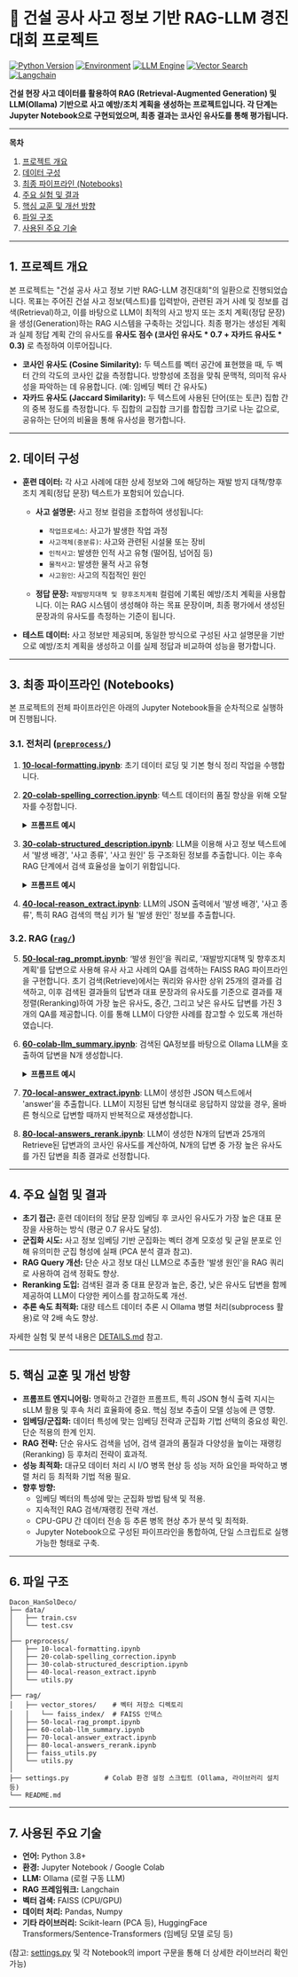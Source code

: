 # 🚧 건설 공사 사고 정보 기반 RAG-LLM 경진대회 프로젝트

[![Python Version](https://img.shields.io/badge/python-3.8+-blue.svg)](https://www.python.org/)
[![Environment](https://img.shields.io/badge/Environment-Jupyter/Colab-orange.svg)](https://colab.research.google.com/)
[![LLM Engine](https://img.shields.io/badge/LLM-Ollama-lightgrey.svg)](https://ollama.com)
[![Vector Search](https://img.shields.io/badge/Search-FAISS-blueviolet.svg)](https://github.com/facebookresearch/faiss)
[![Langchain](https://img.shields.io/badge/Framework-Langchain-yellowgreen.svg)](https://python.langchain.com/)

**건설 현장 사고 데이터를 활용하여 RAG (Retrieval-Augmented Generation) 및 LLM(Ollama) 기반으로 사고 예방/조치 계획을 생성하는 프로젝트입니다. 각 단계는 Jupyter Notebook으로 구현되었으며, 최종 결과는 코사인 유사도를 통해 평가됩니다.**

---

**목차**
1.  [프로젝트 개요](#1-프로젝트-개요)
2.  [데이터 구성](#2-데이터-구성)
3.  [최종 파이프라인 (Notebooks)](#3-최종-파이프라인-notebooks)
4.  [주요 실험 및 결과](#4-주요-실험-및-결과)
5.  [핵심 교훈 및 개선 방향](#5-핵심-교훈-및-개선-방향)
6.  [파일 구조](#6-파일-구조)
7.  [사용된 주요 기술](#7-사용된-주요-기술)

---

## 1. 프로젝트 개요

본 프로젝트는 "건설 공사 사고 정보 기반 RAG-LLM 경진대회"의 일환으로 진행되었습니다. 목표는 주어진 건설 사고 정보(텍스트)를 입력받아, 관련된 과거 사례 및 정보를 검색(Retrieval)하고, 이를 바탕으로 LLM이 최적의 사고 방지 또는 조치 계획(정답 문장)을 생성(Generation)하는 RAG 시스템을 구축하는 것입니다. 최종 평가는 생성된 계획과 실제 정답 계획 간의 유사도를 **유사도 점수 (코사인 유사도 * 0.7 + 자카드 유사도 * 0.3)** 로 측정하여 이루어집니다.

*   **코사인 유사도 (Cosine Similarity):** 두 텍스트를 벡터 공간에 표현했을 때, 두 벡터 간의 각도의 코사인 값을 측정합니다. 방향성에 초점을 맞춰 문맥적, 의미적 유사성을 파악하는 데 유용합니다. (예: 임베딩 벡터 간 유사도)
*   **자카드 유사도 (Jaccard Similarity):** 두 텍스트에 사용된 단어(또는 토큰) 집합 간의 중복 정도를 측정합니다. 두 집합의 교집합 크기를 합집합 크기로 나눈 값으로, 공유하는 단어의 비율을 통해 유사성을 평가합니다.

---

## 2. 데이터 구성

*   **훈련 데이터:** 각 사고 사례에 대한 상세 정보와 그에 해당하는 재발 방지 대책/향후 조치 계획(정답 문장) 텍스트가 포함되어 있습니다.

    *   **사고 설명문:** 사고 정보 컬럼을 조합하여 생성됩니다:
        *   `작업프로세스`: 사고가 발생한 작업 과정
        *   `사고객체(중분류)`: 사고와 관련된 시설물 또는 장비
        *   `인적사고`: 발생한 인적 사고 유형 (떨어짐, 넘어짐 등)
        *   `물적사고`: 발생한 물적 사고 유형
        *   `사고원인`: 사고의 직접적인 원인

    *   **정답 문장:** `재발방지대책 및 향후조치계획` 컬럼에 기록된 예방/조치 계획을 사용합니다. 이는 RAG 시스템이 생성해야 하는 목표 문장이며, 최종 평가에서 생성된 문장과의 유사도를 측정하는 기준이 됩니다.

*   **테스트 데이터:** 사고 정보만 제공되며, 동일한 방식으로 구성된 사고 설명문을 기반으로 예방/조치 계획을 생성하고 이를 실제 정답과 비교하여 성능을 평가합니다.

---

## 3. 최종 파이프라인 (Notebooks)

본 프로젝트의 전체 파이프라인은 아래의 Jupyter Notebook들을 순차적으로 실행하며 진행됩니다.

### 3.1. 전처리 ([`preprocess/`](https://github.com/j8n17/Dacon_HanSolDeco/blob/main/preprocess))

1.  **[10-local-formatting.ipynb](https://github.com/j8n17/Dacon_HanSolDeco/blob/main/preprocess/10-local-formatting.ipynb)**: 초기 데이터 로딩 및 기본 형식 정리 작업을 수행합니다.
2.  **[20-colab-spelling_correction.ipynb](https://github.com/j8n17/Dacon_HanSolDeco/blob/main/preprocess/20-colab-spelling_correction.ipynb)**: 텍스트 데이터의 품질 향상을 위해 오탈자를 수정합니다.
    <details>
    <summary><b>프롬프트 예시</b></summary>

    ```
    당신은 맞춤법 수정 전문가입니다. 제공될 문장의 맞춤법을 수정하되, 형식을 유지하고 추가적인 정보를 생성하지 마세요.
    문장: "넘어짐 사고 (사고자가 보행로가 아닌 콘크리트 L형 측구 양생을 위해 덮어둔 천막위를 걷다가 집수정(맨홀) 개구부를 밝아 실족하여 상해 발생)"
    수정: 
    ```

    **LLM 답변**

    ```
    넘어짐 사고(사고자는 보행로가 아닌 콘크리트 L형 측구 양생을 위해 덮어둔 천막 위를 걷다가 집수정(맨홀) 개구부를 밟아 실족하여 상해 발생)
    ```
    </details>

3.  **[30-colab-structured_description.ipynb](https://github.com/j8n17/Dacon_HanSolDeco/blob/main/preprocess/30-colab-structured_description.ipynb)**: LLM을 이용해 사고 정보 텍스트에서 '발생 배경', '사고 종류', '사고 원인' 등 구조화된 정보를 추출합니다. 이는 후속 RAG 단계에서 검색 효율성을 높이기 위함입니다.
    <details>
    <summary><b>프롬프트 예시</b></summary>
    
    ```
    한국 건설 공사 안전 사고 관련 문장을 언어 모델에 사용하기 위해 전처리하려 합니다.
    사고가 발생한 배경과 핵심적인 피해 내용, 사고 원인을 도출하고, "발생 배경, 사고 종류, 사고 원인"을 json 형식으로 핵심적인 내용만 간결히 정리해주세요.
    추가적인 정보를 임의로 추론하거나 생성하지 말고, 원문에 주어진 정보만을 반영하세요.
    제공될 문장은 [문장: "사고 종류 (사고 설명 또는 원인)"] 형식으로 제공됩니다.
    문장: "설치작업 중 넘어짐 사고 (크레인 이용 작업 중 줄걸이에 작업자 생명줄이 걸려 중심을 잃고 인접 시스템 동바리 자재에 부딪혀 부상)"
    ```

    **LLM 답변**

    ````
    ```json
    {   
        "발생 배경": "크레인 이용 작업 중",
        "사고 종류": "넘어짐 사고 (줄걸이)",
        "사고 원인": "줄걸이에 작업자 생명줄이 걸려 중심을 잃고 인접 시스템 동바리 자재에 부딪힘"
    }
    ```
    ````
    </details>
4.  **[40-local-reason_extract.ipynb](https://github.com/j8n17/Dacon_HanSolDeco/blob/main/preprocess/40-local-reason_extract.ipynb)**: LLM의 JSON 출력에서 '발생 배경', '사고 종류', 특히 RAG 검색의 핵심 키가 될 '발생 원인' 정보를 추출합니다.

### 3.2. RAG ([`rag/`](https://github.com/j8n17/Dacon_HanSolDeco/blob/main/rag))

5.  **[50-local-rag_prompt.ipynb](https://github.com/j8n17/Dacon_HanSolDeco/blob/main/rag/50-local-rag_prompt.ipynb)**: ‘발생 원인’을 쿼리로, '재발방지대책 및 향후조치계획'를 답변으로 사용해 유사 사고 사례의 QA를 검색하는 FAISS RAG 파이프라인을 구현합니다. 초기 검색(Retrieve)에서는 쿼리와 유사한 상위 25개의 결과를 검색하고, 이후 검색된 결과들의 답변과 대표 문장과의 유사도를 기준으로 결과를 재정렬(Reranking)하여 가장 높은 유사도, 중간, 그리고 낮은 유사도 답변를 가진 3개의 QA를 제공합니다. 이를 통해 LLM이 다양한 사례를 참고할 수 있도록 개선하였습니다.

6.  **[60-colab-llm_summary.ipynb](https://github.com/j8n17/Dacon_HanSolDeco/blob/main/rag/60-colab-llm_summary.ipynb)**: 검색된 QA정보를 바탕으로 Ollama LLM을 호출하여 답변을 N개 생성합니다.
    <details>
    <summary><b>프롬프트 예시</b></summary>

    ````
    아래의 모범 답안 예시를 참고해 answer을 작성해주세요. 각각의 answer은 모두 question과 base_answer을 반영해 만든 결과입니다. 결과는 ""user_question""만 json으로 출력해주세요.
    ```json
    {
    ""base_answer"": ""작업전 안전교육 강화 및 작업장 위험요소 점검을 통한 재발 방지와 안전관리 교육 철저를 통한 향후 조치 계획.""
    ""examples"": [
        {
        ""question"": ""발생 배경: 절단 작업 중, 사고 종류: 기계 사용 부주의로 인한 절단, 베임 사고, 사고 원인: 기계 사용 부주의"",
        ""answer"": ""장비 점검 및 작업자 안전교육 실시.""
        },
        {
        ""question"": ""발생 배경: 설치작업 중, 사고 종류: 보강토 옹벽 관련 절단, 베임 사고, 사고 원인: 자재 절단 작업 시 절단부로부터 작업자 이격 미흡, 안전 장비(베임 방지 장갑) 미착용"",
        ""answer"": ""절단작업 시 안전장갑 지급과 근로자 안전교육 실시를 통한 재발 방지 대책 마련.""
        },
        {
        ""question"": ""발생 배경: 절단 작업 중, 사고 종류: 공구류 관련 절단, 베임 사고, 사고 원인: 공구 사용 중 작업자 부주의"",
        ""answer"": ""공구사용 전 주의사항 고지 및 공구사용 숙련자 배치와 함께 건설현장 재해예방을 위한 안전관리 철저 지시.""
        }
    ]
    }
    ```
    ```json
    {
    ""user_question"": {
        ""question"": ""발생 배경: 절단 작업 중 각도 절단기 이용, 사고 종류: 각도 절단기 관련 베임 사고, 사고 원인: 방호덮개 하락 지연으로 인한 재해자 손상"",
        ""answer"": """"
    }
    }
    ```
    ````

    **LLM 답변**

    ````
    ```json
    {
    ""user_question"": {
        ""question"": ""발생 배경: 절단 작업 중 각도 절단기 이용, 사고 종류: 각도 절단기 관련 베임 사고, 사고 원인: 방호덮개 하락 지연으로 인한 재해자 손상"",
        ""answer"": ""각도절단기 안전 점검 강화 및 작업자 교육 실시, 방호덮개 작동 상태 확인 철저, 재해 발생 시 응급처치 교육 실시를 통한 향후 조치 계획.""
        }
    }
    ```
    ````
7.  **[70-local-answer_extract.ipynb](https://github.com/j8n17/Dacon_HanSolDeco/blob/main/rag/70-local-answer_extract.ipynb)**: LLM이 생성한 JSON 텍스트에서 'answer'을 추출합니다. LLM이 지정된 답변 형식대로 응답하지 않았을 경우, 올바른 형식으로 답변할 때까지 반복적으로 재생성합니다.
8.  **[80-local-answers_rerank.ipynb](https://github.com/j8n17/Dacon_HanSolDeco/blob/main/rag/80-local-answers_rerank.ipynb)**: LLM이 생성한 N개의 답변과 25개의 Retrieve된 답변과의 코사인 유사도를 계산하여, N개의 답변 중 가장 높은 유사도를 가진 답변을 최종 결과로 선정합니다.

---

## 4. 주요 실험 및 결과

*   **초기 접근:** 훈련 데이터의 정답 문장 임베딩 후 코사인 유사도가 가장 높은 대표 문장을 사용하는 방식 (평균 0.7 유사도 달성).
*   **군집화 시도:** 사고 정보 임베딩 기반 군집화는 벡터 경계 모호성 및 균일 분포로 인해 유의미한 군집 형성에 실패 (PCA 분석 결과 참고).
*   **RAG Query 개선:** 단순 사고 정보 대신 LLM으로 추출한 '발생 원인'을 RAG 쿼리로 사용하여 검색 정확도 향상.
*   **Reranking 도입:** 검색된 결과 중 대표 문장과 높은, 중간, 낮은 유사도 답변을 함께 제공하여 LLM이 다양한 케이스를 참고하도록 개선.
*   **추론 속도 최적화:** 대량 테스트 데이터 추론 시 Ollama 병렬 처리(subprocess 활용)로 약 2배 속도 향상.

자세한 실험 및 분석 내용은 [DETAILS.md](https://github.com/j8n17/Dacon_HanSolDeco/blob/main/DETAILS.md) 참고.

---

## 5. 핵심 교훈 및 개선 방향

*   **프롬프트 엔지니어링:** 명확하고 간결한 프롬프트, 특히 JSON 형식 출력 지시는 sLLM 활용 및 후속 처리 효율화에 중요. 핵심 정보 추출이 모델 성능에 큰 영향.
*   **임베딩/군집화:** 데이터 특성에 맞는 임베딩 전략과 군집화 기법 선택의 중요성 확인. 단순 적용의 한계 인지.
*   **RAG 전략:** 단순 유사도 검색을 넘어, 검색 결과의 품질과 다양성을 높이는 재랭킹(Reranking) 등 후처리 전략이 효과적.
*   **성능 최적화:** 대규모 데이터 처리 시 I/O 병목 현상 등 성능 저하 요인을 파악하고 병렬 처리 등 최적화 기법 적용 필요.
*   **향후 방향:**
    *   임베딩 벡터의 특성에 맞는 군집화 방법 탐색 및 적용.
    *   지속적인 RAG 검색/재랭킹 전략 개선.
    *   CPU-GPU 간 데이터 전송 등 추론 병목 현상 추가 분석 및 최적화.
    *   Jupyter Notebook으로 구성된 파이프라인을 통합하여, 단일 스크립트로 실행 가능한 형태로 구축.

---

## 6. 파일 구조

```
Dacon_HanSolDeco/
├── data/
│   ├── train.csv
│   └── test.csv
│
├── preprocess/
│   ├── 10-local-formatting.ipynb
│   ├── 20-colab-spelling_correction.ipynb
│   ├── 30-colab-structured_description.ipynb
│   ├── 40-local-reason_extract.ipynb
│   └── utils.py
│
├── rag/
│   ├── vector_stores/    # 벡터 저장소 디렉토리
│   │   └── faiss_index/  # FAISS 인덱스
│   ├── 50-local-rag_prompt.ipynb
│   ├── 60-colab-llm_summary.ipynb
│   ├── 70-local-answer_extract.ipynb
│   ├── 80-local-answers_rerank.ipynb
│   ├── faiss_utils.py
│   └── utils.py
│
├── settings.py         # Colab 환경 설정 스크립트 (Ollama, 라이브러리 설치 등)
└── README.md
```

---

## 7. 사용된 주요 기술

*   **언어:** Python 3.8+
*   **환경:** Jupyter Notebook / Google Colab
*   **LLM:** Ollama (로컬 구동 LLM)
*   **RAG 프레임워크:** Langchain
*   **벡터 검색:** FAISS (CPU/GPU)
*   **데이터 처리:** Pandas, Numpy
*   **기타 라이브러리:** Scikit-learn (PCA 등), HuggingFace Transformers/Sentence-Transformers (임베딩 모델 로딩 등)

(참고: [settings.py](https://github.com/j8n17/Dacon_HanSolDeco/blob/main/settings.py) 및 각 Notebook의 import 구문을 통해 더 상세한 라이브러리 확인 가능)